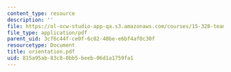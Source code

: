 ```yaml
---
content_type: resource
description: ''
file: https://ol-ocw-studio-app-qa.s3.amazonaws.com/courses/15-328-team-project-fall-2003/815a95ab83c80bb5beeb06d1a1759fa1_orientation.pdf
file_type: application/pdf
parent_uid: 3cf6c44f-ce0f-6c02-40be-e6bf4af0c30f
resourcetype: Document
title: orientation.pdf
uid: 815a95ab-83c8-0bb5-beeb-06d1a1759fa1
---
```

